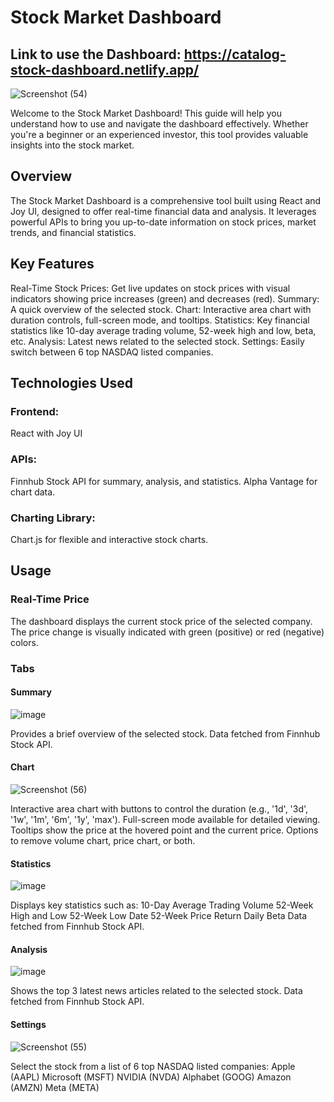 # Stock Market Dashboard

## Link to use the Dashboard: https://catalog-stock-dashboard.netlify.app/

![Screenshot (54)](https://github.com/user-attachments/assets/a5b18f29-e64f-465e-bce7-b6f3fdd0779c)

Welcome to the Stock Market Dashboard! This guide will help you understand how to use and navigate the dashboard effectively. Whether you're a beginner or an experienced investor, this tool provides valuable insights into the stock market.

## Overview
The Stock Market Dashboard is a comprehensive tool built using React and Joy UI, designed to offer real-time financial data and analysis. It leverages powerful APIs to bring you up-to-date information on stock prices, market trends, and financial statistics.

## Key Features
Real-Time Stock Prices: Get live updates on stock prices with visual indicators showing price increases (green) and decreases (red).
Summary: A quick overview of the selected stock.
Chart: Interactive area chart with duration controls, full-screen mode, and tooltips.
Statistics: Key financial statistics like 10-day average trading volume, 52-week high and low, beta, etc.
Analysis: Latest news related to the selected stock.
Settings: Easily switch between 6 top NASDAQ listed companies.

## Technologies Used
### Frontend:
React with Joy UI
### APIs:
Finnhub Stock API for summary, analysis, and statistics.
Alpha Vantage for chart data.
### Charting Library:
Chart.js for flexible and interactive stock charts.

## Usage

### Real-Time Price
The dashboard displays the current stock price of the selected company. The price change is visually indicated with green (positive) or red (negative) colors.

### Tabs
#### Summary

![image](https://github.com/user-attachments/assets/4cb66d14-0215-41e3-a123-53f5ed7fbb49)


Provides a brief overview of the selected stock.
Data fetched from Finnhub Stock API.

#### Chart

![Screenshot (56)](https://github.com/user-attachments/assets/635ec36f-13dc-4aa2-9bf7-011c018c2b78)


Interactive area chart with buttons to control the duration (e.g., '1d', '3d', '1w', '1m', '6m', '1y', 'max').
Full-screen mode available for detailed viewing.
Tooltips show the price at the hovered point and the current price.
Options to remove volume chart, price chart, or both.

#### Statistics

![image](https://github.com/user-attachments/assets/5e36e159-5987-454d-8d28-ff28d284387c)

Displays key statistics such as:
10-Day Average Trading Volume
52-Week High and Low
52-Week Low Date
52-Week Price Return Daily
Beta
Data fetched from Finnhub Stock API.

#### Analysis

![image](https://github.com/user-attachments/assets/1085e68c-a26a-41b1-b558-1e816078e13c)

Shows the top 3 latest news articles related to the selected stock.
Data fetched from Finnhub Stock API.

#### Settings

![Screenshot (55)](https://github.com/user-attachments/assets/8df1e352-0b91-4705-aa8b-e0a61ffea12e)

Select the stock from a list of 6 top NASDAQ listed companies:
Apple (AAPL)
Microsoft (MSFT)
NVIDIA (NVDA)
Alphabet (GOOG)
Amazon (AMZN)
Meta (META)
